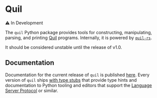 # Quil

⚠️ In Development

The `quil` Python package provides tools for
constructing, manipulating, parsing, and printing [Quil][quil-spec] programs.
Internally, it is powered by [`quil-rs`][].

It should be considered unstable until the release of v1.0.

## Documentation

Documentation for the current release of `quil` is published [here][quil-py-docs].
Every version of `quil` ships [with type stubs][quil-py-stubs]
that provide type hints and documentation to Python tooling
and editors that support the [Language Server Protocol][] or similar.

[quil-spec]: https://github.com/quil-lang/quil
[`quil-rs`]: https://github.com/rigetti/quil-rs/tree/main/quil-rs
[quil-py-docs]: https://rigetti.github.io/quil-rs/quil.html
[quil-py-stubs]: https://github.com/rigetti/quil-rs/tree/main/quil-rs/python/quil
[Language Server Protocol]: https://microsoft.github.io/language-server-protocol/
